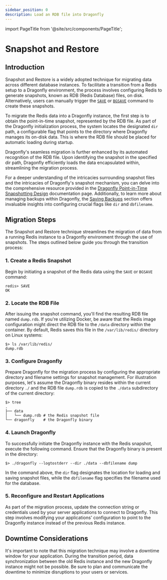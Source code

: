 ```yaml
---
sidebar_position: 0
description: Load an RDB file into Dragonfly
---
```


import PageTitle from '@site/src/components/PageTitle';

# Snapshot and Restore

<PageTitle title="Migrating with Snapshot and Restore | Dragonfly" />

## Introduction

Snapshot and Restore is a widely adopted technique for migrating data across different database instances.
To facilitate a transition from a Redis setup to a Dragonfly environment, the process involves configuring Redis to generate snapshots, known as RDB (Redis Database) files, on disk.
Alternatively, users can manually trigger the [`SAVE`](https://redis.io/commands/save/) or [`BGSAVE`](https://redis.io/commands/bgsave/) command to create these snapshots.

To migrate the Redis data into a Dragonfly instance, the first step is to obtain the point-in-time snapshot, represented by the RDB file.
As part of the Dragonfly initialization process, the system locates the designated `dir` path, a configurable flag that points to the directory where Dragonfly manages its on-disk data.
This is where the RDB file should be placed for automatic loading during startup.

Dragonfly's seamless migration is further enhanced by its automated recognition of the RDB file.
Upon identifying the snapshot in the specified dir path, Dragonfly efficiently loads the data encapsulated within, streamlining the migration process.

For a deeper understanding of the intricacies surrounding snapshot files and the intricacies of Dragonfly's snapshot mechanism, you can delve into the comprehensive resource provided in the [Dragonfly Point-in-Time Snapshotting Design](../../managing-dragonfly/snapshotting.md) documentation page.
Additionally, to learn more about managing backups within Dragonfly, the [Saving Backups](../../managing-dragonfly/backups.md) section offers invaluable insights into configuring crucial flags like `dir` and `dbfilename`.

## Migration Steps

The Snapshot and Restore technique streamlines the migration of data from a running Redis instance to a Dragonfly environment through the use of snapshots.
The steps outlined below guide you through the transition process:

### 1. Create a Redis Snapshot

Begin by initiating a snapshot of the Redis data using the `SAVE` or `BGSAVE` command:

```shell
redis> SAVE
OK
```

### 2. Locate the RDB File

After issuing the snapshot command, you'll find the resulting RDB file named `dump.rdb`.
If you're utilizing Docker, be aware that the Redis image configuration might direct the RDB file to the `/data` directory within the container.
By default, Redis saves this file in the `/var/lib/redis/` directory on Linux systems:

```shell
$> ls /var/lib/redis/
dump.rdb
```

### 3. Configure Dragonfly

Prepare Dragonfly for the migration process by configuring the appropriate directory and filename settings for snapshot management.
For illustration purposes, let's assume the Dragonfly binary resides within the current directory `./` and the RDB file `dump.rdb` is copied to the `./data` subdirectory of the current directory:

```shell
$> tree
.
├── data
│   └── dump.rdb # the Redis snapshot file
└── dragonfly    # the Dragonfly binary
```

### 4. Launch Dragonfly

To successfully initiate the Dragonfly instance with the Redis snapshot, execute the following command.
Ensure that the Dragonfly binary is present in the directory:

```shell
$> ./dragonfly --logtostderr --dir ./data --dbfilename dump
```

In the command above, the `dir` flag designates the location for loading and saving snapshot files, while the `dbfilename` flag specifies the filename used for the database.

### 5. Reconfigure and Restart Applications

As part of the migration process, update the connection string or credentials used by your server applications to connect to Dragonfly.
This step involves modifying your applications' configuration to point to the Dragonfly instance instead of the previous Redis instance.

## Downtime Considerations

It's important to note that this migration technique may involve a downtime window for your application.
During the transition period, data synchronization between the old Redis instance and the new Dragonfly instance might not be possible.
Be sure to plan and communicate the downtime to minimize disruptions to your users or services.
